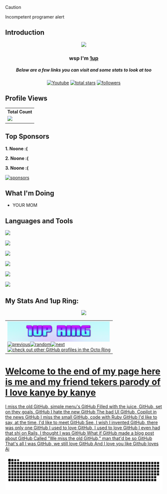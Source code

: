 > [!CAUTION]
> Incompetent programer alert

## Introduction
<p align="center">
  <a href="https://github.com/1upfunniguy"> 
<img src="https://readme-typing-svg.demolab.com/?lines=Yo%20wsp%20I'm%201up;My%20account%20has%20been%20seen%20by%20over%201%20person&font=Comic%20sans%20MS&center=true&width=700&height=45&color=09F755n&vCenter=true&pause=1000&size=25" /></a>
</p>

<h3 align="center">wsp I'm <a href="https://github.com/1upfunniguy">1up</a></h3>
<h5 align="center">Below are a few links you can visit and some stats to look at too</h5>

<p align="center">
  <a href="https://www.youtube.com/@1upfunniguy"><img alt="Youtube" title="Youtube" src="https://img.shields.io/badge/-Youtube-FF0000?style=for-the-badge&logo=youtube&logoColor=white"/></a>
<a href="https://github.com/1upfunniguy?tab=repositories&sort=stargazers">
    <img alt="total stars" title="Total stars on GitHub" src="https://custom-icon-badges.demolab.com/github/stars/1upfunniguy?color=B8B92B&style=for-the-badge&labelColor=959532&logo=star"/></a>
   <a href="https://github.com/1upfunniguy"><img alt="followers" title="Follow me on Github" src="https://img.shields.io/github/followers/1upfunniguy?color=236ad3&style=for-the-badge&logo=github&label=Follow"/></a>

 </p>
 
## Profile Views


  <table>
    <tr>
      <!-- <th>Profile Views</th> -->
      <th>Total Count</th>
    </tr>
    <tr>
      <td>
         <a href="https://github.com/1upfunniguy"> <img src="https://komarev.com/ghpvc/?username=1upfunniguy&style=for-the-badge&color=brightgreen"> </a>
      </td>
    </tr>
  </table>

## Top Sponsors
**1. Noone :(**

**2. Noone :(**

**3. Noone :(**

   <a href="https://github.com/sponsors/1upfunniguy"><img alt="sponsors" title="All Sponsors" src="https://img.shields.io/badge/-All Sponsors-FD9494?style=for-the-badge&logo=GitHub&logoColor=black"/></a>

## What I'm Doing

- YOUR MOM

## Languages and Tools

<p align="left"> <a href="https://vscode.dev"><img src="https://skillicons.dev/icons?i=vscode"> </a> </p>
<p align="left"> <a href="https://github.com/1upfunniguy"><img src="https://skillicons.dev/icons?i=github"> </a> </p>
<p align="left"> <a href="https://developer.mozilla.org/en-US/docs/Web/CSS"><img src="https://skillicons.dev/icons?i=css"> </a> </p>
<p align="left"> <a href="https://developer.mozilla.org/en-US/docs/Web/HTML"><img src="https://skillicons.dev/icons?i=html"> </a> </p>
<p align="left"> <a href="https://developer.mozilla.org/en-US/docs/Web/JavaScript"><img src="https://skillicons.dev/icons?i=js"> </a> </p>
<p align="left"> <a href="https://nodejs.org"><img src="https://skillicons.dev/icons?i=nodejs"> </a> </p>

## My Stats And 1up Ring:
<p align="center">
  <a href="https://github.com/1upfunniguy"> 
<img height="200px" src="https://github-readme-stats.vercel.app/api?username=1upfunniguy&hide_border=true&show_icons=true&count_private=true&theme=gruvbox&bg_color=151515">
    <p align="center">
<table><tbody><tr><td><a href="https://octo-ring.com/"><img src="https://github.com/1upfunniguy/1upfunniguy/blob/main/Untitled%20design%20(2).png?raw=true"
width="99%" alt="Octo Ring logo" align="top"></a><br><a href="https://octo-ring.com/p/1upfunniguy/prev"><img src="https://octo-ring.com/static/img/widget/prev.png" width="33%" alt="previous" align="top" title="previous profile"></a><a href="https://octo-ring.com/p/1upfunniguy/random"><img src="https://octo-ring.com/static/img/widget/random.png" width="33%" alt="random" align="top" title="random profile"></a><a href="https://octo-ring.com/p/1upfunniguy/next"><img src="https://octo-ring.com/static/img/widget/next.png" width="33%" alt="next" align="top" title="next profile"></a><br><a href="https://octo-ring.com/"><img src="https://octo-ring.com/static/img/widget/bottom.png" width="99%" alt="check out other GitHub profiles in the Octo Ring" align="top"></a></td></tr></tbody></table>
  </p>
    
# Welcome to the end of my page here is me and my friend tekers parody of I love kanye by kanye

I miss the old GitHub, simple menu's GitHub
Filled with the juice, GitHub, set on they goals, GitHub
I hate the new GitHub
The bad UI GitHub, Copilot in the news GitHub
I miss the small GitHub, code with Ruby GitHub
I'd like to say, at the time, I'd like to meet GitHub
See, I wish I invented GitHub, there was only one GitHub
I used to love GitHub, I used to love GitHub
I even had that shi on Rails, I thought I was GitHub
What if GitHub made a blog post about GitHub
Called "We miss the old GitHub," man that'd be so GitHub
That's all I was GitHub, we still love GitHub
And I love you like Github loves Ai

![snake gif](https://github.com/mahmoud-ahmed-elqenawey/mahmoud-ahmed-elqenawey/blob/output/github-contribution-grid-snake.svg)
